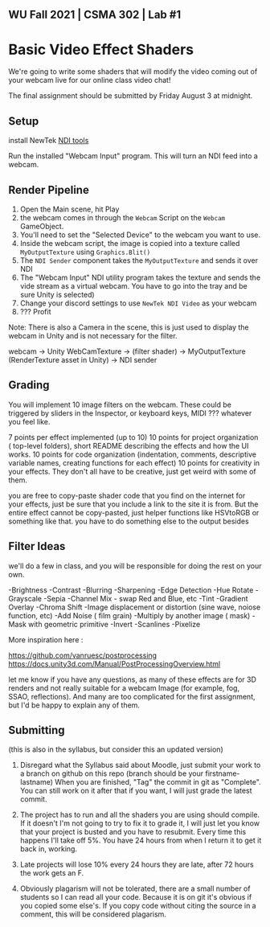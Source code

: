 WU Fall 2021 | CSMA 302 | Lab #1
---
# Basic Video Effect Shaders


We're going to write some shaders that will modify the video coming out of your webcam live for our online class video chat!

The final assignment should be submitted by Friday August 3 at midnight.

## Setup

install NewTek [NDI tools](https://www.ndi.tv/tools/#download-tools) 


Run the installed "Webcam Input" program. This will turn an NDI feed into a webcam.

## Render Pipeline

1. Open the Main scene, hit Play
2. the webcam comes in through the `Webcam` Script on the `Webcam` GameObject. 
3. You'll need to set the "Selected Device" to the webcam you want to use.
4. Inside the webcam script, the image is copied into a texture called `MyOutputTexture` using `Graphics.Blit()`
5. The `NDI Sender` component takes the `MyOutputTexture`  and sends it over NDI
6. The "Webcam Input" NDI utility program takes the texture and sends the vide stream as a virtual webcam. You have to go into the tray and be sure Unity is selected)
7. Change your discord settings to use `NewTek NDI Video` as your webcam
8. ??? Profit

Note: There is also a Camera in the scene, this is just used to display the webcam in Unity and is not necessary for the filter.


webcam -> Unity WebCamTexture -> (filter shader) -> MyOutputTexture (RenderTexture asset in Unity) -> NDI sender

## Grading

You will implement 10 image filters on the webcam. These could be triggered by sliders in the Inspector, or keyboard keys, MIDI ???  whatever you feel like.

7 points per effect implemented (up to 10)
10 points for project organization ( top-level folders),  short README describing the effects and how the UI works.
10 points for code organization (indentation, comments, descriptive variable names, creating functions for each effect)
10 points for creativity in your effects. They don't all have to be creative, just get weird with some of them. 

you are free to copy-paste shader code that you find on the internet for your effects, just be sure that you include a link to the site it is from. But the entire effect cannot be copy-pasted, just helper functions like HSVtoRGB or something like that. you have to do something else to the output besides 


## Filter Ideas

we'll do a few in class, and you will be responsible for doing the rest on your own.

-Brightness
-Contrast
-Blurring
-Sharpening
-Edge Detection
-Hue Rotate
-Grayscale
-Sepia
-Channel Mix - swap Red and Blue, etc
-Tint
-Gradient Overlay
-Chroma Shift
-Image displacement or distortion (sine wave, noiose function, etc)
-Add Noise ( film grain)
-Multiply by another image ( mask)
-Mask with geometric primitive
-Invert
-Scanlines
-Pixelize

More inspiration here : 


https://github.com/vanruesc/postprocessing
https://docs.unity3d.com/Manual/PostProcessingOverview.html

let me know if you have any questions, as many of these effects are for 3D renders and not really suitable for a webcam Image (for example, fog, SSAO, reflections). And many are too complicated for the first assignment, but I'd be happy to explain any of them.


## Submitting 
(this is also in the syllabus, but consider this an updated version)

1. Disregard what the Syllabus said about Moodle, just submit your work to a branch on github on this repo (branch should be your firstname-lastname)
When you are finished, "Tag" the commit in git as "Complete". You can still work on it after that if you want, I will just grade the latest commit.

2. The project has to run and all the shaders you are using should compile. If it doesn't I'm not going to try to fix it to grade it, I will just let you know that your project is busted and you have to resubmit.  Every time this happens I'll take off 5%. You have 24 hours from when I return it to get it back in, working. 

3. Late projects will lose 10% every 24 hours they are late, after 72 hours the work gets an F. 

4. Obviously plagarism will not be tolerated, there are a small number of students so I can read all your code. Because it is on git it's obvious if you copied some else's. If you copy code without citing the source in a comment, this will be considered plagarism. 






